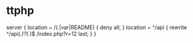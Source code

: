 # ttphp

server {
    location ~ /(\.|var|README) {
		deny all;
	}
    location ~ ^/api {
		rewrite ^/api(.*)?(.*)$ /index.php?r=$1$2 last;
	}
}